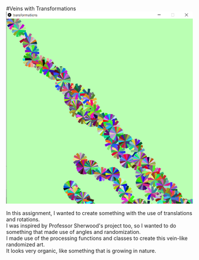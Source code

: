 #Veins with Transformations
![](veins.png)

In this assignment, I wanted to create something with the use of translations and rotations.  
I was inspired by Professor Sherwood's project too, so I wanted to do something that made use of angles and randomization.  
I made use of the processing functions and classes to create this vein-like randomized art.  
It looks very organic, like something that is growing in nature.
